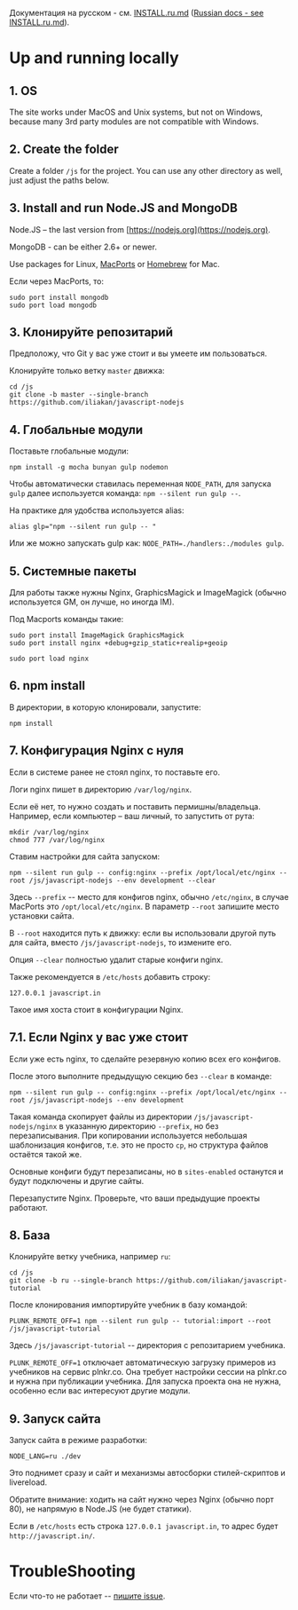 
Документация на русском - см. [INSTALL.ru.md](https://github.com/iliakan/javascript-tutorial-server/blob/master/INSTALL.ru.md) ([Russian docs - see INSTALL.ru.md](https://github.com/iliakan/javascript-tutorial-server/blob/master/INSTALL.ru.md)).

# Up and running locally

## 1. OS

The site works under MacOS and Unix systems, but not on Windows, because many 3rd party modules are not compatible with Windows.

## 2. Create the folder

Create a folder `/js` for the project. You can use any other directory as well, just adjust the paths below.

## 3. Install and run Node.JS and MongoDB

Node.JS – the last version from [https://nodejs.org](https://nodejs.org).

MongoDB - can be either 2.6+ or newer.

Use packages for Linux, [MacPorts](http://www.macports.org/install.php) or [Homebrew](http://brew.sh) for Mac.

Если через MacPorts, то:
```
sudo port install mongodb
sudo port load mongodb
```

## 3. Клонируйте репозитарий

Предположу, что Git у вас уже стоит и вы умеете им пользоваться.

Клонируйте только ветку `master` движка:
```
cd /js
git clone -b master --single-branch https://github.com/iliakan/javascript-nodejs
```


## 4. Глобальные модули

Поставьте глобальные модули:

```
npm install -g mocha bunyan gulp nodemon
```

Чтобы автоматически ставилась переменная `NODE_PATH`, для запуска `gulp` далее используется команда: `npm --silent run gulp --`.

На практике для удобства используется alias:
```
alias glp="npm --silent run gulp -- "
```

Или же можно запускать gulp как: `NODE_PATH=./handlers:./modules gulp`.

## 5. Системные пакеты

Для работы также нужны Nginx, GraphicsMagick и ImageMagick (обычно используется GM, он лучше, но иногда IM).

Под Macports команды такие:

```
sudo port install ImageMagick GraphicsMagick
sudo port install nginx +debug+gzip_static+realip+geoip

sudo port load nginx
```

## 6. npm install

В директории, в которую клонировали, запустите:

```
npm install
```

## 7. Конфигурация Nginx с нуля

Если в системе ранее не стоял nginx, то поставьте его.

Логи nginx пишет в директорию `/var/log/nginx`.

Если её нет, то нужно создать и поставить пермишны/владельца. Например, если компьютер – ваш личный, то запустить от рута:
```
mkdir /var/log/nginx
chmod 777 /var/log/nginx
```

Cтавим настройки для сайта запуском:
```
npm --silent run gulp -- config:nginx --prefix /opt/local/etc/nginx --root /js/javascript-nodejs --env development --clear
```

Здесь `--prefix` -- место для конфигов nginx, обычно `/etc/nginx`, в случае MacPorts это `/opt/local/etc/nginx`.
В параметр `--root` запишите место установки сайта.

В `--root` находится путь к движку: если вы использовали другой путь для сайта, вместо `/js/javascript-nodejs`, то измените его.

Опция `--clear` полностью удалит старые конфиги nginx.

Также рекомендуется в `/etc/hosts` добавить строку:
```
127.0.0.1 javascript.in
```

Такое имя хоста стоит в конфигурации Nginx.

## 7.1. Если Nginx у вас уже стоит

Если уже есть nginx, то сделайте резервную копию всех его конфигов.

После этого выполните предыдущую секцию без `--clear` в команде:

```
npm --silent run gulp -- config:nginx --prefix /opt/local/etc/nginx --root /js/javascript-nodejs --env development
```

Такая команда скопирует файлы из директории `/js/javascript-nodejs/nginx` в указанную директорию `--prefix`, но без перезаписывания.
 При копировании используется небольшая шаблонизация конфигов, т.е. это не просто `cp`, но структура файлов остаётся такой же.

Основные конфиги будут перезаписаны, но в `sites-enabled` останутся и будут подключены и другие сайты.

Перезапустите Nginx. Проверьте, что ваши предыдущие проекты работают.


## 8. База

Клонируйте ветку учебника, например `ru`:
```
cd /js
git clone -b ru --single-branch https://github.com/iliakan/javascript-tutorial
```

После клонирования импортируйте учебник в базу командой:
```
PLUNK_REMOTE_OFF=1 npm --silent run gulp -- tutorial:import --root /js/javascript-tutorial
```

Здесь `/js/javascript-tutorial` -- директория с репозитарием учебника.

`PLUNK_REMOTE_OFF=1` отключает автоматическую загрузку примеров из учебников на сервис plnkr.co.
Она требует настройки сессии на plnkr.co и нужна при публикации учебника.
Для запуска проекта она не нужна, особенно если вас интересуют другие модули.

## 9. Запуск сайта

Запуск сайта в режиме разработки:
```
NODE_LANG=ru ./dev
```

Это поднимет сразу и сайт и механизмы автосборки стилей-скриптов и livereload.

Обратите внимание: ходить на сайт нужно через Nginx (обычно порт 80), не напрямую в Node.JS (не будет статики).

Если в `/etc/hosts` есть строка `127.0.0.1 javascript.in`, то адрес будет `http://javascript.in/`.

# TroubleShooting

Если что-то не работает -- [пишите issue](https://github.com/iliakan/javascript-tutorial-server/issues/new).

